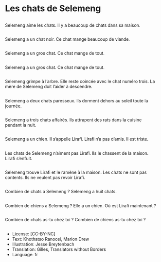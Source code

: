 # Les chats de Selemeng

##
Selemeng aime les
chats.
Il y a beaucoup de
chats dans sa maison.

##
Selemeng a un chat
noir.
Ce chat mange
beaucoup de viande.

##
Selemeng a un gros
chat.
Ce chat mange de tout.

##
Selemeng a un gros
chat.
Ce chat mange de tout.

##
Selemeng grimpe à
l’arbre.
Elle reste coincée avec
le chat numéro trois.
La mère de Selemeng
doit l’aider à descendre.

##
Selemeng a deux chats
paresseux.
Ils dorment dehors au
soleil toute la journée.

##
Selemeng a trois chats
affairés.
Ils attrapent des rats
dans la cuisine pendant
la nuit.

##
Selemeng a un chien.
Il s’appelle Lirafi.
Lirafi n’a pas d’amis. Il
est triste.

##
Les chats de Selemeng
n’aiment pas Lirafi.
Ils le chassent de la
maison.
Lirafi s’enfuit.

##
Selemeng trouve Lirafi
et le ramène à la
maison.
Les chats ne sont pas
contents.
Ils ne veulent pas revoir
Lirafi.

##
Combien de chats a
Selemeng ?
Selemeng a huit chats.

##
Combien de chiens a
Selemeng ?
Elle a un chien.
Où est Lirafi maintenant
?

##
Combien de chats as-tu chez toi ?
Combien de chiens as-tu chez toi ?

##
* License: [CC-BY-NC]
* Text: Khothatso Ranoosi, Marion Drew
* Illustration: Jesse Breytenbach
* Translation: Gilles, Translators without Borders
* Language: fr

